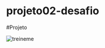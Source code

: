 # projeto02-desafio

#Projeto

![treineme](https://user-images.githubusercontent.com/25981766/185263984-e6b50834-84f0-445e-9bd3-e10d07681dc5.png)

